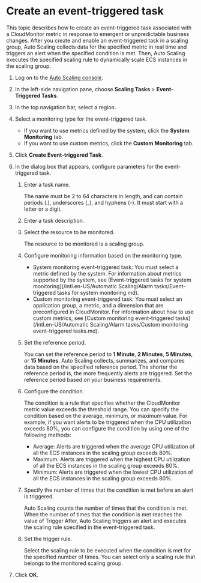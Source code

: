 # Create an event-triggered task

This topic describes how to create an event-triggered task associated with a CloudMonitor metric in response to emergent or unpredictable business changes. After you create and enable an event-triggered task in a scaling group, Auto Scaling collects data for the specified metric in real time and triggers an alert when the specified condition is met. Then, Auto Scaling executes the specified scaling rule to dynamically scale ECS instances in the scaling group.

1.  Log on to the [Auto Scaling console](https://essnew.console.aliyun.com/).

2.  In the left-side navigation pane, choose **Scaling Tasks** \> **Event-Triggered Tasks**.

3.  In the top navigation bar, select a region.

4.  Select a monitoring type for the event-triggered task.

    -   If you want to use metrics defined by the system, click the **System Monitoring** tab.
    -   If you want to use custom metrics, click the **Custom Monitoring** tab.
5.  Click **Create Event-triggered Task**.

6.  In the dialog box that appears, configure parameters for the event-triggered task.

    1.  Enter a task name.

        The name must be 2 to 64 characters in length, and can contain periods \(.\), underscores \(\_\), and hyphens \(-\). It must start with a letter or a digit.

    2.  Enter a task description.

    3.  Select the resource to be monitored.

        The resource to be monitored is a scaling group.

    4.  Configure monitoring information based on the monitoring type.

        -   System monitoring event-triggered task: You must select a metric defined by the system. For information about metrics supported by the system, see [Event-triggered tasks for system monitoring](/intl.en-US/Automatic Scaling/Alarm tasks/Event-triggered tasks for system monitoring.md).
        -   Custom monitoring event-triggered task: You must select an application group, a metric, and a dimension that are preconfigured in CloudMonitor. For information about how to use custom metrics, see [Custom monitoring event-triggered tasks](/intl.en-US/Automatic Scaling/Alarm tasks/Custom monitoring event-triggered tasks.md).
    5.  Set the reference period.

        You can set the reference period to **1 Minute**, **2 Minutes**, **5 Minutes**, or **15 Minutes**. Auto Scaling collects, summarizes, and compares data based on the specified reference period. The shorter the reference period is, the more frequently alerts are triggered. Set the reference period based on your business requirements.

    6.  Configure the condition.

        The condition is a rule that specifies whether the CloudMonitor metric value exceeds the threshold range. You can specify the condition based on the average, minimum, or maximum value. For example, if you want alerts to be triggered when the CPU utilization exceeds 80%, you can configure the condition by using one of the following methods:

        -   Average: Alerts are triggered when the average CPU utilization of all the ECS instances in the scaling group exceeds 80%.
        -   Maximum: Alerts are triggered when the highest CPU utilization of all the ECS instances in the scaling group exceeds 80%.
        -   Minimum: Alerts are triggered when the lowest CPU utilization of all the ECS instances in the scaling group exceeds 80%.
    7.  Specify the number of times that the condition is met before an alert is triggered.

        Auto Scaling counts the number of times that the condition is met. When the number of times that the condition is met reaches the value of Trigger After, Auto Scaling triggers an alert and executes the scaling rule specified in the event-triggered task.

    8.  Set the trigger rule.

        Select the scaling rule to be executed when the condition is met for the specified number of times. You can select only a scaling rule that belongs to the monitored scaling group.

7.  Click **OK**.


